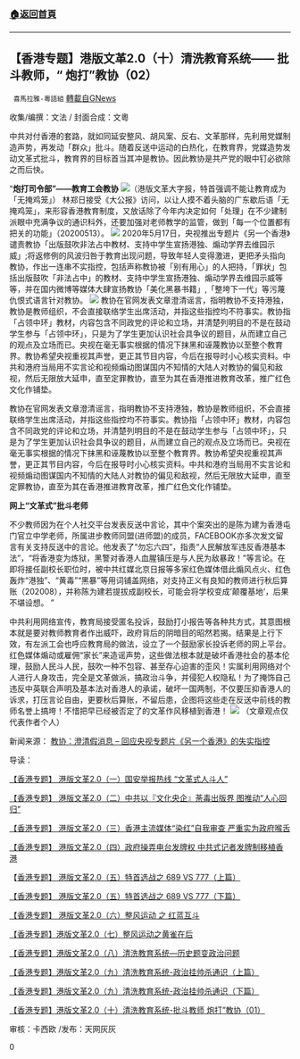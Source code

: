 ###  [:house:返回首頁](https://github.com/ourhimalayas/txt)
---

## 【香港专题】港版文革2.0（十）清洗教育系统—— 批斗教师，“ 炮打”教协（02）
` 喜馬拉雅-粵語組` [轉載自GNews](https://gnews.org/zh-hans/1102905/)

收集/编撰：文法 / 封面合成：文粵

中共对付香港的套路，就如同延安整风、胡风案、反右、文革那样，先利用党媒制造声势，再发动「群众」批斗。随着反送中运动的白热化，在教育界，党媒造势发动文革式批斗，教育界的目标首当其冲是教协。因此教协是共产党的眼中钉必欲除之而后快。

“**炮打司令部”——教育工会教协**
![]()![](https://gnews.org/wp-content/uploads/2021/04/4171.jpg)（港版文革大字报，特首强调不能让教育成为「无掩鸡笼」）
林郑日接受《大公报》访问，以让人摸不着头脑的广东歇后语「无掩鸡笼」，来形容香港教育制度，又放话除了今年内决定如何「处理」在不少建制派眼中充满争议的通识科外，还要加强对老师教学的监管，做到「每一个位置都有把关的功能」（20200513）。
![]()![](https://gnews.org/wp-content/uploads/2021/04/4172.jpg)
2020年5月17日，央视推出专题片《另一个香港》谴责教协「出版鼓吹非法占中教材、支持中学生宣扬港独、煽动学界去维园示威」;将返修例的风波归咎于教育出现问题，导致年轻人变得激进，更把矛头指向教协，作出一连串不实指控，包括声称教协被「别有用心」的人把持，「罪状」包括出版鼓吹「非法占中」的教材、支持中学生宣扬港独、煽动学界去维园示威等等，并在国内微博等媒体大肆宣扬教协「美化黑暴书籍」,「整垮下一代」等污蔑仇恨式语言针对教协。
![]()![](https://gnews.org/wp-content/uploads/2021/04/4173.jpg)
教协在官网发表文章澄清谣言，指明教协不支持港独，教协是教师组织，不会直接联络学生出席活动，并指这些指控均不符事实。教协指「占领中环」教材，内容包含不同政党的评论和立场，并清楚列明目的不是在鼓动学生参与「占领中环」，只是为了学生更加认识社会具争议的题目，从而建立自己的观点及立场而已。央视在毫无事实根据的情况下抹黑和诬蔑教协以至整个教育界。教协希望央视重视其声誉，更正其节目内容，今后在报导时小心核实资料。中共和港府当局用不实言论和视频煽动图谋国内不知情的大陆人对教协的偏见和敌视，然后无限放大延申，直至定罪教协，直至为其在香港推进教育改革，推广红色文化作铺垫。

教协在官网发表文章澄清谣言，指明教协不支持港独，教协是教师组织，不会直接联络学生出席活动，并指这些指控均不符事实。教协指「占领中环」教材，内容包含不同政党的评论和立场，并清楚列明目的不是在鼓动学生参与「占领中环」，只是为了学生更加认识社会具争议的题目，从而建立自己的观点及立场而已。央视在毫无事实根据的情况下抹黑和诬蔑教协以至整个教育界。教协希望央视重视其声誉，更正其节目内容，今后在报导时小心核实资料。中共和港府当局用不实言论和视频煽动图谋国内不知情的大陆人对教协的偏见和敌视，然后无限放大延申，直至定罪教协，直至为其在香港推进教育改革，推广红色文化作铺垫。

**网上“文革式”批斗老师**

不少教师因为在个人社交平台发表反送中言论，其中个案突出的是陈为建为香港屯门官立中学老师，所属进步教师同盟(进师盟)的成员，FACEBOOK亦多次发文留言有关支持反送中的言论。他发表了“勿忘六四”，指责“人民解放军违反香港基本法”，“将香港变为炼狱，黑警对香港人血腥镇压是与人民为敌暴政！”等言论。在即将接任副校长职位时，被中共红媒北京日报等多家红色媒体借此煽风点火、红色轰炸“港独”、“黄毒”“黑暴”等用词铺盖网络，对支持正义有良知的教师进行秋后算账（202008），并称陈为建若提拔成副校长，可能会将学校变成’颠覆基地’，后果不堪设想。 ”

中共利用网络宣传，教育局接受匿名投诉，鼓励打小报告等各种共方式，其意图根本就是要对教师教育者作出威吓，政府背后的阴暗目的昭然若揭。结果是上行下效，有左派工会也呼应教育局的做法，设立了一个鼓励家长投诉老师的网上平台。红色媒体煽动或雇佣“家长”来造谣声势，这些做法根本就是破坏香港社会的基本伦理，鼓励人民斗人民，鼓吹一种不包容、甚至存心迫害的歪风！实属利用网络对个人进行人身攻击，完全是文革做派，搞政治斗争，并侵犯人权隐私！为了掩饰自己违反中英联合声明及基本法对香港人的承诺，破坏一国两制，不仅要压抑香港人的诉求，打压言论自由，更要秋后算账，不留后患，企图将这些走在反送中前线的教师名誉上搞垮！不惜把早已经被否定了的文革作风移植到香港！
![]()![](https://gnews.org/wp-content/uploads/2021/04/4174.jpg)
（文章观点仅代表作者个人）

新闻来源：
[教协：澄清假消息 – 回应央视专题片《另一个香港》的失实指控](https://www.hkptu.org/84873)

导读：

[【香港专题】 港版文革](https://gnews.org/zh-hant/1054583/)[2.0（一）国安举报热线 “文革式人斗人”](https://gnews.org/zh-hant/1054583/)

[【香港专题】 港版文革](https://gnews.org/zh-hant/1064745/)[2.0（二）中共以『文化央企』荼毒出版界 图推动“人心回归”](https://gnews.org/zh-hant/1064745/)

[【香港专题】 港版文革](https://gnews.org/zh-hans/1066755/)[2.0（三）香港主流媒体“染红”自我审查 严重实为政府喉舌](https://gnews.org/zh-hans/1066755/)

[【香港专题】 港版文革](https://gnews.org/zh-hant/1069477/)[2.0（四）政府操弄电台发牌权 中共式记者发牌制移植香港](https://gnews.org/zh-hant/1069477/)

【[香港专题】 港版文革](https://gnews.org/zh-hant/1072436/)[2.0（五）特首选战之 689 VS 777（上篇）](https://gnews.org/zh-hant/1072436/)

[【香港专题】 港版文革](https://gnews.org/zh-hant/1072551/)[2.0（五）特首选战之 689 VS 777（下篇）](https://gnews.org/zh-hant/1072551/)

[【香港专题】 港版文革](https://gnews.org/zh-hant/1078383/)[2.0（六）整风运动 之 红蓝互斗](https://gnews.org/zh-hant/1078383/)

[【香港专题】港版文革](https://gnews.org/zh-hant/1084233/)[2.0（七）整风运动之黄雀在后](https://gnews.org/zh-hant/1084233/)

[【香港专题】港版文革](https://gnews.org/zh-hant/1092723/)[2.0（八）清洗教育系统—历史题变政治问题](https://gnews.org/zh-hant/1092723/)

[【香港专题】港版文革2.0（九）清洗教育系统-政治挂帅杀通识（上篇）](https://gnews.org/zh-hant/1096743/)

[【香港专题】港版文革2.0（九）清洗教育系统-政治挂帅杀通识（下篇）](https://gnews.org/zh-hans/1097131/)

[【香港专题】港版文革](https://gnews.org/zh-hans/1100564/)[2.0（十）清洗教育系统-批斗教师 炮打”教协（01）](https://gnews.org/zh-hans/1100564/)

审核：卡西欧 /发布：天网灰灰

0
